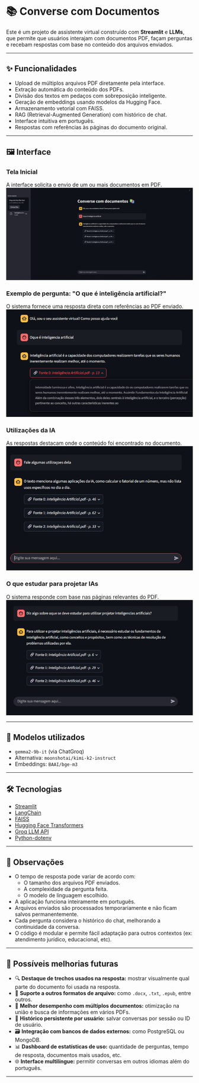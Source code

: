 # 📚 Converse com Documentos

Este é um projeto de assistente virtual construído com **Streamlit** e **LLMs**, que permite que usuários interajam com documentos PDF, façam perguntas e recebam respostas com base no conteúdo dos arquivos enviados.

---

## ✨ Funcionalidades

- Upload de múltiplos arquivos PDF diretamente pela interface.
- Extração automática do conteúdo dos PDFs.
- Divisão dos textos em pedaços com sobreposição inteligente.
- Geração de embeddings usando modelos da Hugging Face.
- Armazenamento vetorial com FAISS.
- RAG (Retrieval-Augmented Generation) com histórico de chat.
- Interface intuitiva em português.
- Respostas com referências às páginas do documento original.

---

## 🖼️ Interface

### Tela Inicial
A interface solicita o envio de um ou mais documentos em PDF.  
![Tela Inicial](img1.png)

### Exemplo de pergunta: "O que é inteligência artificial?"
O sistema fornece uma resposta direta com referências ao PDF enviado.  
![Exemplo IA](img2.png)

### Utilizações da IA
As respostas destacam onde o conteúdo foi encontrado no documento.  
![Utilizações da IA](img3.png)

### O que estudar para projetar IAs
O sistema responde com base nas páginas relevantes do PDF.  
![Estudos para IA](img4.png)

---

## 🧠 Modelos utilizados

- `gemma2-9b-it` (via ChatGroq)
- Alternativa: `moonshotai/kimi-k2-instruct`
- Embeddings: `BAAI/bge-m3`

---

## 🛠️ Tecnologias

- [Streamlit](https://streamlit.io/)
- [LangChain](https://www.langchain.com/)
- [FAISS](https://github.com/facebookresearch/faiss)
- [Hugging Face Transformers](https://huggingface.co/)
- [Groq LLM API](https://console.groq.com/)
- [Python-dotenv](https://pypi.org/project/python-dotenv/)

---

## 📌 Observações

- O tempo de resposta pode variar de acordo com:
  - O tamanho dos arquivos PDF enviados.
  - A complexidade da pergunta feita.
  - O modelo de linguagem escolhido.
- A aplicação funciona inteiramente em português.
- Arquivos enviados são processados temporariamente e não ficam salvos permanentemente.
- Cada pergunta considera o histórico do chat, melhorando a continuidade da conversa.
- O código é modular e permite fácil adaptação para outros contextos (ex: atendimento jurídico, educacional, etc).

---

## 🧪 Possíveis melhorias futuras

- 🔍 **Destaque de trechos usados na resposta:** mostrar visualmente qual parte do documento foi usada na resposta.
- 📁 **Suporte a outros formatos de arquivo:** como `.docx`, `.txt`, `.epub`, entre outros.
- 🧠 **Melhor desempenho com múltiplos documentos:** otimização na união e busca de informações em vários PDFs.
- 🧾 **Histórico persistente por usuário:** salvar conversas por sessão ou ID de usuário.
- 🗃️ **Integração com bancos de dados externos:** como PostgreSQL ou MongoDB.
- 📊 **Dashboard de estatísticas de uso:** quantidade de perguntas, tempo de resposta, documentos mais usados, etc.
- 🌐 **Interface multilíngue:** permitir conversas em outros idiomas além do português.

---
